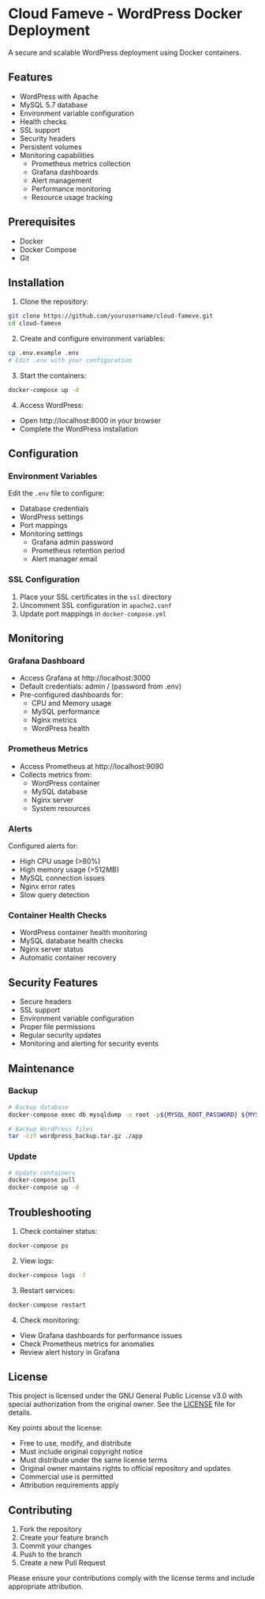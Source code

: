 # Cloud Fameve - WordPress Docker Deployment

A secure and scalable WordPress deployment using Docker containers.

## Features

- WordPress with Apache
- MySQL 5.7 database
- Environment variable configuration
- Health checks
- SSL support
- Security headers
- Persistent volumes
- Monitoring capabilities
  - Prometheus metrics collection
  - Grafana dashboards
  - Alert management
  - Performance monitoring
  - Resource usage tracking

## Prerequisites

- Docker
- Docker Compose
- Git

## Installation

1. Clone the repository:
```bash
git clone https://github.com/yourusername/cloud-fameve.git
cd cloud-fameve
```

2. Create and configure environment variables:
```bash
cp .env.example .env
# Edit .env with your configuration
```

3. Start the containers:
```bash
docker-compose up -d
```

4. Access WordPress:
- Open http://localhost:8000 in your browser
- Complete the WordPress installation

## Configuration

### Environment Variables

Edit the `.env` file to configure:
- Database credentials
- WordPress settings
- Port mappings
- Monitoring settings
  - Grafana admin password
  - Prometheus retention period
  - Alert manager email

### SSL Configuration

1. Place your SSL certificates in the `ssl` directory
2. Uncomment SSL configuration in `apache2.conf`
3. Update port mappings in `docker-compose.yml`

## Monitoring

### Grafana Dashboard
- Access Grafana at http://localhost:3000
- Default credentials: admin / (password from .env)
- Pre-configured dashboards for:
  - CPU and Memory usage
  - MySQL performance
  - Nginx metrics
  - WordPress health

### Prometheus Metrics
- Access Prometheus at http://localhost:9090
- Collects metrics from:
  - WordPress container
  - MySQL database
  - Nginx server
  - System resources

### Alerts
Configured alerts for:
- High CPU usage (>80%)
- High memory usage (>512MB)
- MySQL connection issues
- Nginx error rates
- Slow query detection

### Container Health Checks
- WordPress container health monitoring
- MySQL database health checks
- Nginx server status
- Automatic container recovery

## Security Features

- Secure headers
- SSL support
- Environment variable configuration
- Proper file permissions
- Regular security updates
- Monitoring and alerting for security events

## Maintenance

### Backup

```bash
# Backup database
docker-compose exec db mysqldump -u root -p${MYSQL_ROOT_PASSWORD} ${MYSQL_DATABASE} > backup.sql

# Backup WordPress files
tar -czf wordpress_backup.tar.gz ./app
```

### Update

```bash
# Update containers
docker-compose pull
docker-compose up -d
```

## Troubleshooting

1. Check container status:
```bash
docker-compose ps
```

2. View logs:
```bash
docker-compose logs -f
```

3. Restart services:
```bash
docker-compose restart
```

4. Check monitoring:
- View Grafana dashboards for performance issues
- Check Prometheus metrics for anomalies
- Review alert history in Grafana

## License

This project is licensed under the GNU General Public License v3.0 with special authorization from the original owner. See the [LICENSE](LICENSE) file for details.

Key points about the license:
- Free to use, modify, and distribute
- Must include original copyright notice
- Must distribute under the same license terms
- Original owner maintains rights to official repository and updates
- Commercial use is permitted
- Attribution requirements apply

## Contributing

1. Fork the repository
2. Create your feature branch
3. Commit your changes
4. Push to the branch
5. Create a new Pull Request

Please ensure your contributions comply with the license terms and include appropriate attribution.
